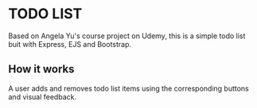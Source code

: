 # TODO LIST

Based on Angela Yu's course project on Udemy, this is a simple todo list buit with Express, EJS and Bootstrap.

## How it works

A user adds and removes todo list items using the corresponding buttons and visual feedback.
